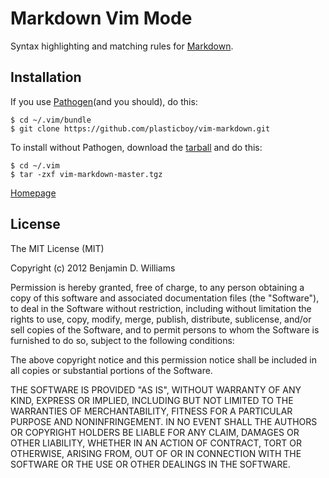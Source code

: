 # Markdown Vim Mode

Syntax highlighting and matching rules for [Markdown](http://daringfireball.net/projects/markdown/).

## Installation

If you use [Pathogen](http://www.vim.org/scripts/script.php?script_id=2332)(and you should), do this:

    $ cd ~/.vim/bundle
    $ git clone https://github.com/plasticboy/vim-markdown.git

To install without Pathogen, download the [tarball](https://github.com/plasticboy/vim-markdown/archive/master.tar.gz) and do this:

    $ cd ~/.vim
    $ tar -zxf vim-markdown-master.tgz

[Homepage](http://plasticboy.com/markdown-vim-mode/)

## License

The MIT License (MIT)

Copyright (c) 2012 Benjamin D. Williams

Permission is hereby granted, free of charge, to any person obtaining a copy of this software and associated documentation files (the "Software"), to deal in the Software without restriction, including without limitation the rights to use, copy, modify, merge, publish, distribute, sublicense, and/or sell copies of the Software, and to permit persons to whom the Software is furnished to do so, subject to the following conditions:

The above copyright notice and this permission notice shall be included in all copies or substantial portions of the Software.

THE SOFTWARE IS PROVIDED "AS IS", WITHOUT WARRANTY OF ANY KIND, EXPRESS OR IMPLIED, INCLUDING BUT NOT LIMITED TO THE WARRANTIES OF MERCHANTABILITY, FITNESS FOR A PARTICULAR PURPOSE AND NONINFRINGEMENT. IN NO EVENT SHALL THE AUTHORS OR COPYRIGHT HOLDERS BE LIABLE FOR ANY CLAIM, DAMAGES OR OTHER LIABILITY, WHETHER IN AN ACTION OF CONTRACT, TORT OR OTHERWISE, ARISING FROM, OUT OF OR IN CONNECTION WITH THE SOFTWARE OR THE USE OR OTHER DEALINGS IN THE SOFTWARE.
